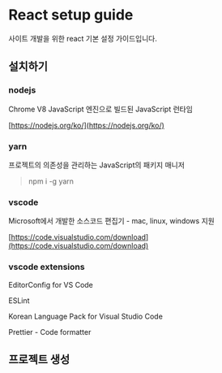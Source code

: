 # React setup guide

사이트 개발을 위한 react 기본 설정 가이드입니다.


## 설치하기

### nodejs

Chrome V8 JavaScript 엔진으로 빌드된 JavaScript 런타임

[https://nodejs.org/ko/](https://nodejs.org/ko/)

### yarn

프로젝트의 의존성을 관리하는 JavaScript의 패키지 매니저

> npm i -g yarn

### vscode

Microsoft에서 개발한 소스코드 편집기 - mac, linux, windows 지원

[https://code.visualstudio.com/download](https://code.visualstudio.com/download)

### vscode extensions

EditorConfig for VS Code

ESLint

Korean Language Pack for Visual Studio Code

Prettier - Code formatter

## 프로젝트 생성

> 




<!--stackedit_data:
eyJoaXN0b3J5IjpbLTIwMjI2NTU5ODYsLTE5MTU5NTQ0OTldfQ
==
-->